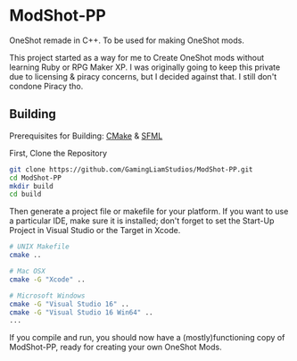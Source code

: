 # ModShot-PP
OneShot remade in C++. To be used for making OneShot mods.

This project started as a way for me to Create OneShot mods without learning Ruby or RPG Maker XP. 
I was originally going to keep this private due to licensing & piracy concerns, but I decided against that. I still don't condone Piracy tho.

## Building
Prerequisites for Building: [CMake](https://cmake.org/download/) & [SFML](https://github.com/SFML/SFML/tree/2.5.1)

First, Clone the Repository
```bash
git clone https://github.com/GamingLiamStudios/ModShot-PP.git
cd ModShot-PP
mkdir build
cd build
```
Then generate a project file or makefile for your platform. If you want to use a particular IDE, make sure it is installed; don't forget to set the Start-Up Project in Visual Studio or the Target in Xcode.
```bash
# UNIX Makefile
cmake ..

# Mac OSX
cmake -G "Xcode" ..

# Microsoft Windows
cmake -G "Visual Studio 16" ..
cmake -G "Visual Studio 16 Win64" ..
...
```
If you compile and run, you should now have a (mostly)functioning copy of ModShot-PP, ready for creating your own OneShot Mods.

